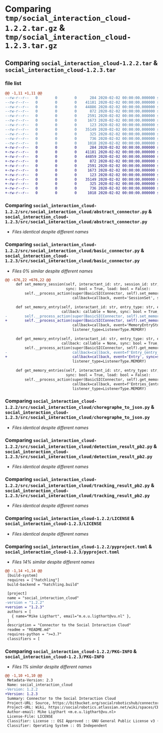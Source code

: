 # Comparing `tmp/social_interaction_cloud-1.2.2.tar.gz` & `tmp/social_interaction_cloud-1.2.3.tar.gz`

## Comparing `social_interaction_cloud-1.2.2.tar` & `social_interaction_cloud-1.2.3.tar`

### file list

```diff
@@ -1,11 +1,11 @@
--rw-r--r--   0        0        0      284 2020-02-02 00:00:00.000000 social_interaction_cloud-1.2.2/src/social_interaction_cloud/__init__.py
--rw-r--r--   0        0        0    41181 2020-02-02 00:00:00.000000 social_interaction_cloud-1.2.2/src/social_interaction_cloud/abstract_connector.py
--rw-r--r--   0        0        0    44886 2020-02-02 00:00:00.000000 social_interaction_cloud-1.2.2/src/social_interaction_cloud/basic_connector.py
--rw-r--r--   0        0        0      872 2020-02-02 00:00:00.000000 social_interaction_cloud-1.2.2/src/social_interaction_cloud/choregraphe_to_json.py
--rw-r--r--   0        0        0     2591 2020-02-02 00:00:00.000000 social_interaction_cloud-1.2.2/src/social_interaction_cloud/detection_result_pb2.py
--rw-r--r--   0        0        0     1673 2020-02-02 00:00:00.000000 social_interaction_cloud-1.2.2/src/social_interaction_cloud/tracking_result_pb2.py
--rw-r--r--   0        0        0      123 2020-02-02 00:00:00.000000 social_interaction_cloud-1.2.2/.gitignore
--rw-r--r--   0        0        0    35149 2020-02-02 00:00:00.000000 social_interaction_cloud-1.2.2/LICENSE
--rw-r--r--   0        0        0      325 2020-02-02 00:00:00.000000 social_interaction_cloud-1.2.2/README.md
--rw-r--r--   0        0        0      736 2020-02-02 00:00:00.000000 social_interaction_cloud-1.2.2/pyproject.toml
--rw-r--r--   0        0        0     1018 2020-02-02 00:00:00.000000 social_interaction_cloud-1.2.2/PKG-INFO
+-rw-r--r--   0        0        0      284 2020-02-02 00:00:00.000000 social_interaction_cloud-1.2.3/src/social_interaction_cloud/__init__.py
+-rw-r--r--   0        0        0    41181 2020-02-02 00:00:00.000000 social_interaction_cloud-1.2.3/src/social_interaction_cloud/abstract_connector.py
+-rw-r--r--   0        0        0    44859 2020-02-02 00:00:00.000000 social_interaction_cloud-1.2.3/src/social_interaction_cloud/basic_connector.py
+-rw-r--r--   0        0        0      872 2020-02-02 00:00:00.000000 social_interaction_cloud-1.2.3/src/social_interaction_cloud/choregraphe_to_json.py
+-rw-r--r--   0        0        0     2591 2020-02-02 00:00:00.000000 social_interaction_cloud-1.2.3/src/social_interaction_cloud/detection_result_pb2.py
+-rw-r--r--   0        0        0     1673 2020-02-02 00:00:00.000000 social_interaction_cloud-1.2.3/src/social_interaction_cloud/tracking_result_pb2.py
+-rw-r--r--   0        0        0      123 2020-02-02 00:00:00.000000 social_interaction_cloud-1.2.3/.gitignore
+-rw-r--r--   0        0        0    35149 2020-02-02 00:00:00.000000 social_interaction_cloud-1.2.3/LICENSE
+-rw-r--r--   0        0        0      325 2020-02-02 00:00:00.000000 social_interaction_cloud-1.2.3/README.md
+-rw-r--r--   0        0        0      736 2020-02-02 00:00:00.000000 social_interaction_cloud-1.2.3/pyproject.toml
+-rw-r--r--   0        0        0     1018 2020-02-02 00:00:00.000000 social_interaction_cloud-1.2.3/PKG-INFO
```

### Comparing `social_interaction_cloud-1.2.2/src/social_interaction_cloud/abstract_connector.py` & `social_interaction_cloud-1.2.3/src/social_interaction_cloud/abstract_connector.py`

 * *Files identical despite different names*

### Comparing `social_interaction_cloud-1.2.2/src/social_interaction_cloud/basic_connector.py` & `social_interaction_cloud-1.2.3/src/social_interaction_cloud/basic_connector.py`

 * *Files 0% similar despite different names*

```diff
@@ -676,22 +676,22 @@
     def set_memory_session(self, interactant_id: str, session_id: str, callback: callable = None,
                            sync: bool = True, load: bool = False):
         self.__process_action(super(BasicSICConnector, self).set_memory_session, interactant_id, session_id,
                               callback=callback, event='SessionSet', sync=sync, load=load)
 
     def set_memory_entry(self, interactant_id: str, entry_type: str, entry_data: dict,
                          callback: callable = None, sync: bool = True, load: bool = False) -> None:
-        self.__process_action(super(BasicSICConnector, self).set_memory_session, interactant_id, entry_type, entry_data,
+        self.__process_action(super(BasicSICConnector, self).set_memory_entry, interactant_id, entry_type, entry_data,
                               callback=callback, event='MemoryEntryStored', sync=sync, load=load,
                               listener_type=ListenerType.MEMORY)
 
     def get_memory_entry(self, interactant_id: str, entry_type: str, entry_id: str,
                          callback: callable = None, sync: bool = True, load: bool = False) -> None:
         self.__process_action(super(BasicSICConnector, self).get_memory_entry, interactant_id, entry_type, entry_id,
-                              callback=callback, event=f'Entry_{entry_type}_{entry_id}', sync=sync, load=load,
+                              callback=callback, event='Entry', sync=sync, load=load,
                               listener_type=ListenerType.MEMORY)
 
     def get_memory_entries(self, interactant_id: str, entry_type: str, callback: callable = None,
                            sync: bool = True, load: bool = False):
         self.__process_action(super(BasicSICConnector, self).get_memory_entries, interactant_id, entry_type,
                               callback=callback, event=f'Entries_{entry_type}', sync=sync, load=load,
                               listener_type=ListenerType.MEMORY)
```

### Comparing `social_interaction_cloud-1.2.2/src/social_interaction_cloud/choregraphe_to_json.py` & `social_interaction_cloud-1.2.3/src/social_interaction_cloud/choregraphe_to_json.py`

 * *Files identical despite different names*

### Comparing `social_interaction_cloud-1.2.2/src/social_interaction_cloud/detection_result_pb2.py` & `social_interaction_cloud-1.2.3/src/social_interaction_cloud/detection_result_pb2.py`

 * *Files identical despite different names*

### Comparing `social_interaction_cloud-1.2.2/src/social_interaction_cloud/tracking_result_pb2.py` & `social_interaction_cloud-1.2.3/src/social_interaction_cloud/tracking_result_pb2.py`

 * *Files identical despite different names*

### Comparing `social_interaction_cloud-1.2.2/LICENSE` & `social_interaction_cloud-1.2.3/LICENSE`

 * *Files identical despite different names*

### Comparing `social_interaction_cloud-1.2.2/pyproject.toml` & `social_interaction_cloud-1.2.3/pyproject.toml`

 * *Files 14% similar despite different names*

```diff
@@ -1,14 +1,14 @@
 [build-system]
 requires = ["hatchling"]
 build-backend = "hatchling.build"
 
 [project]
 name = "social_interaction_cloud"
-version = "1.2.2"
+version = "1.2.3"
 authors = [
   { name="Mike Ligthart", email="m.e.u.ligthart@vu.nl" },
 ]
 description = "Connector to the Social Interaction Cloud"
 readme = "README.md"
 requires-python = ">=3.7"
 classifiers = [
```

### Comparing `social_interaction_cloud-1.2.2/PKG-INFO` & `social_interaction_cloud-1.2.3/PKG-INFO`

 * *Files 1% similar despite different names*

```diff
@@ -1,10 +1,10 @@
 Metadata-Version: 2.3
 Name: social_interaction_cloud
-Version: 1.2.2
+Version: 1.2.3
 Summary: Connector to the Social Interaction Cloud
 Project-URL: Source, https://bitbucket.org/socialroboticshub/connectors/src/master/python/sic/
 Project-URL: Wiki, https://socialrobotics.atlassian.net/wiki/spaces/CBSR/overview
 Author-email: Mike Ligthart <m.e.u.ligthart@vu.nl>
 License-File: LICENSE
 Classifier: License :: OSI Approved :: GNU General Public License v3 (GPLv3)
 Classifier: Operating System :: OS Independent
```

